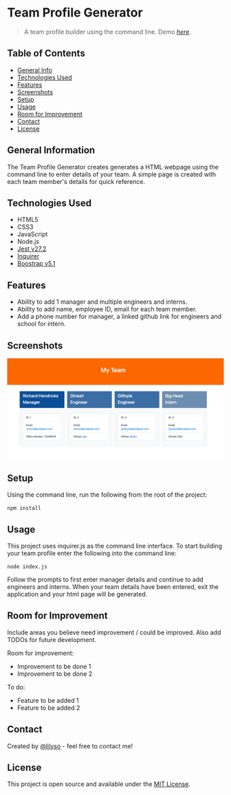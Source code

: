 # Team Profile Generator

> A team profile builder using the command line.
> Demo [_here_](https://www.example.com).

## Table of Contents

- [General Info](#general-information)
- [Technologies Used](#technologies-used)
- [Features](#features)
- [Screenshots](#screenshots)
- [Setup](#setup)
- [Usage](#usage)
- [Room for Improvement](#room-for-improvement)
- [Contact](#contact)
- [License](#license)

## General Information

The Team Profile Generator creates generates a HTML webpage using the command line to enter details of your team. A simple page is created with each team member's details for quick reference.

## Technologies Used

- HTML5
- CSS3
- JavaScript
- Node.js
- [Jest v27.2](https://jestjs.io/)
- [Inquirer](https://www.npmjs.com/package/inquirer)
- [Boostrap v5.1](https://getbootstrap.com/docs/5.1/getting-started/introduction/)

## Features

- Ability to add 1 manager and multiple engineers and interns.
- Ability to add name, employee ID, email for each team member.
- Add a phone number for manager, a linked github link for engineers and school for intern.

## Screenshots

![Example screenshot](dist/images/Team-Profile-Generator-Screenshot.png)

## Setup

Using the command line, run the following from the root of the project:

```
npm install
```

## Usage

This project uses inquirer.js as the command line interface. To start building your team profile enter the following into the command line:

```
node index.js
```

Follow the prompts to first enter manager details and continue to add engineers and interns. When your team details have been entered, exit the application and your html page will be generated.

## Room for Improvement

Include areas you believe need improvement / could be improved. Also add TODOs for future development.

Room for improvement:

- Improvement to be done 1
- Improvement to be done 2

To do:

- Feature to be added 1
- Feature to be added 2

## Contact

Created by [@lilyso](https://github.com/lilyso/) - feel free to contact me!

## License

This project is open source and available under the [MIT License](https://opensource.org/licenses/MIT).
